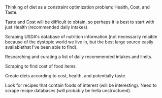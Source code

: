Thinking of diet as a constraint optimization problem: Health, Cost, and Taste.

Taste and Cost will be difficult to obtain, so perhaps it is best to start with just Health (recommended daily intakes).

Scraping USDA's database of nutrition information (not necessarily relaible because of the dystopic world we live in, but the best large source easily availablethat I've been able to find).

Researching and curating a list of daily recommended intakes and limits.

Scraping to find cost of food items.

Create diets according to cost, health, and potentially taste.

Look for recipes that contain foods of interest (will be interesting).
Need to scrape recipe databases (will probably be hella unstructured).

